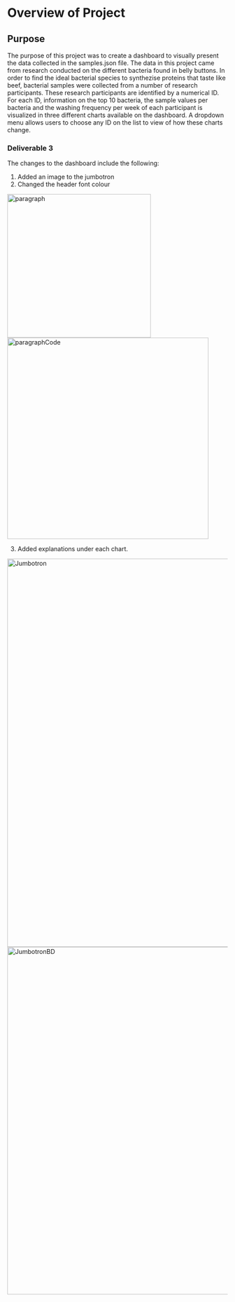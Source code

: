 # Overview of Project

## Purpose

The purpose of this project was to create a dashboard to visually present the data collected in the samples.json file. The data in this project came from research conducted on the different bacteria found in belly buttons. In order to find the ideal bacterial species to synthezise proteins that taste like beef, bacterial samples were collected from a number of research participants. These research participants are identified by a numerical ID. For each ID, information on the top 10 bacteria, the sample values per bacteria and the washing frequency per week of each participant is visualized in three different charts available on the dashboard. A dropdown menu allows users to choose any ID on the list to view of how these charts change. 

### Deliverable 3

The changes to the dashboard include the following:

1. Added an image to the jumbotron
2. Changed the header font colour

<img width="328" alt="paragraph" src="https://user-images.githubusercontent.com/97644424/170910188-c0c215c9-e16b-4713-aeea-23b23064f37d.PNG">
<img width="460" alt="paragraphCode" src="https://user-images.githubusercontent.com/97644424/170910187-7e2d2d3e-12e5-42a8-bb43-1223f83d6f09.PNG">

3. Added explanations under each chart. 

<img width="887" alt="Jumbotron" src="https://user-images.githubusercontent.com/97644424/170910201-f883f8ea-5637-4afd-aa1e-7e97376704c6.PNG">
<img width="794" alt="JumbotronBD" src="https://user-images.githubusercontent.com/97644424/170910204-4280801d-8718-49e8-853e-4c45cb77aa44.PNG">
